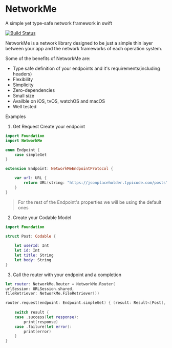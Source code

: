 # NetworkMe
A simple yet type-safe network framework in swift


[![Build Status](https://app.bitrise.io/app/1dc5f51a0638e1cb/status.svg?token=kLpIx1Z9l6uYJKyC_JIrsQ&branch=develop)](https://app.bitrise.io/app/1dc5f51a0638e1cb)

NetworkMe is a network library designed to be just a simple thin layer between your app and the network frameworks of each operation system. 

Some of the benefits of NetworkMe are:
* Type safe definition of your endpoints and it's requirements(including headers)
* Flexibility
* Simplicity
* Zero-dependencies
* Small size
* Availble on iOS, tvOS, watchOS and macOS
* Well tested

Examples
1. Get Request
Create your endpoint
```swift
import Foundation
import NetworkMe

enum Endpoint {
    case simpleGet
}

extension Endpoint: NetworkMeEndpointProtocol {

    var url: URL {
        return URL(string: "https://jsonplaceholder.typicode.com/posts")!
    }
}
```
> For the rest of the Endpoint's properties we will be using the default ones
2. Create your Codable Model
```swift
import Foundation

struct Post: Codable {
    
    let userId: Int
    let id: Int
    let title: String
    let body: String
}
```
3. Call the router with your endpoint and a completion
```swift
let router: NetworkMe.Router = NetworkMe.Router(
urlSession: URLSession.shared,
fileRetriever: NetworkMe.FileRetriever())

router.request(endpoint: Endpoint.simpleGet) { (result: Result<[Post], NetworkMe.Router.NetworkError>) in
    
    switch result {
    case .success(let response):
        print(response)
    case .failure(let error):
        print(error)
    }
}
```
